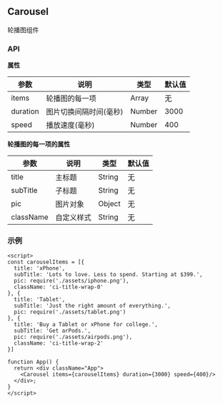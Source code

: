 ## Carousel

轮播图组件

### API

**属性**

| 参数              | 说明                                                  | 类型                         | 默认值        |
| ----------------- | ---------------------------------------------------- | ---------------------------- | ------------ |
| items             | 轮播图的每一项                                         | Array                        | 无           |
| duration          | 图片切换间隔时间(毫秒)                                  | Number                       | 3000         |
| speed             | 播放速度(毫秒)                                         | Number                       | 400          |

**轮播图的每一项的属性**

| 参数              | 说明                                                  | 类型                         | 默认值        |
| ----------------- | ---------------------------------------------------- | ---------------------------- | -------------|
| title             | 主标题                                                | String                       | 无           |
| subTitle          | 子标题                                                | String                       | 无           |
| pic               | 图片对象                                               | Object                      | 无           |
| className         | 自定义样式                                             | String                       | 无           |

### 示例
```
<script>
const carouselItems = [{
  title: 'xPhone',
  subTitle: 'Lots to love. Less to spend. Starting at $399.',
  pic: require('./assets/iphone.png'),
  className: 'ci-title-wrap-0'
}, {
  title: 'Tablet',
  subTitle: 'Just the right amount of everything.',
  pic: require('./assets/tablet.png')
}, {
  title: 'Buy a Tablet or xPhone for college.',
  subTitle: 'Get arPods.',
  pic: require('./assets/airpods.png'),
  className: 'ci-title-wrap-2'
}]

function App() {
  return <div className="App">
    <Carousel items={carouselItems} duration={3000} speed={400}/>
  </div>;
}
</script>
 
```




